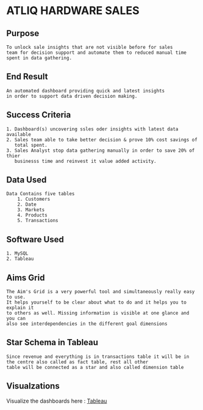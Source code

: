 # ATLIQ HARDWARE SALES




## Purpose
    To unlock sale insights that are not visible before for sales
    team for decision support and automate them to reduced manual time 
    spent in data gathering.

## End Result
    An automated dashboard providing quick and latest insights
    in order to support data driven decision making.

## Success Criteria
    1. Dashboard(s) uncovering ssles oder insights with latest data available
    2. Sales team able to take better decision & prove 10% cost savings of 
       total spent.
    3. Sales Analyst stop data gathering manually in order to save 20% of thier
       businesss time and reinvest it value added activity.

## Data Used 
    Data Contains five tables 
        1. Customers
        2. Date
        3. Markets
        4. Products
        5. Transactions

## Software Used
    1. MySQL
    2. Tableau

## Aims Grid
    
    The Aim's Grid is a very powerful tool and simultaneously really easy to use. 
    It helps yourself to be clear about what to do and it helps you to explain it
    to others as well. Missing information is visible at one glance and you can 
    also see interdependencies in the different goal dimensions

## Star Schema in Tableau 
    Since revenue and everything is in transactions table it will be in the centre also called as fact table, rest all other 
    table will be connected as a star and also called dimension table

## Visualzations
 Visualize the dashboards here : [Tableau]( https://prod-apnortheast-a.online.tableau.com/#/site/amankumartableau/projects/158255?:origin=card_share_link)


 
